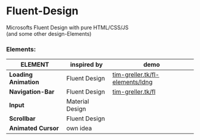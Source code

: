 # Fluent-Design
Microsofts Fluent Design with pure HTML/CSS/JS  
(and some other design-Elements)

### Elements:
| ELEMENT               | inspired by     | demo |
| --------------------- | --------------- | ---- |
| __Loading Animation__ | Fluent Design   | [tim-greller.tk/fl-elements/ldng](http://tim-greller.tk/fl-elements/ldng/)|
| __Navigation-Bar__    | Fluent Design   | [tim-greller.tk/fl](http://tim-greller.tk/fl) |
| __Input__             | Material Design | |
| __Scrollbar__         | Fluent Design   | |
| __Animated Cursor__   | own idea        | |
